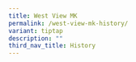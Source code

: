 ```yaml
---
title: West View MK
permalink: /west-view-mk-history/
variant: tiptap
description: ""
third_nav_title: History
---
```

